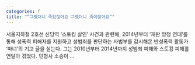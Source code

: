 ```yaml
---
categories: f
title: "“그랬더니 죽었잖아요 그랬더니 죽이잖아요”"
---
```


				
		
			
				
					
					
						
						
						
					
					
				
				
			
			
			
서울지하철 2호선 신당역 ‘스토킹 살인’ 사건과 관련해, 2014년부터 ‘재판 방청 연대’를 통해 성폭력 피해자를 지원하고 성범죄를 판단하는 사법부를 감시해온 반성폭력 활동가 ‘마녀’의 기고 글을 싣는다. 그는 2010년부터 2014년까지 성범죄 피해와 스토킹 피해를 연달아 겪었다. 민형사 소송이 ...		
			
